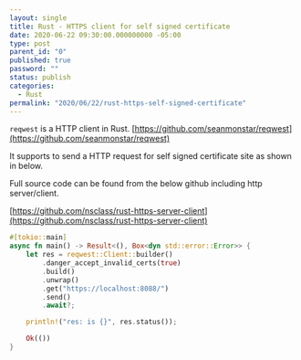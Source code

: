 ```yaml
---
layout: single
title: Rust - HTTPS client for self signed certificate
date: 2020-06-22 09:30:00.000000000 -05:00
type: post
parent_id: "0"
published: true
password: ""
status: publish
categories:
  - Rust
permalink: "2020/06/22/rust-https-self-signed-certificate"
---
```


`reqwest` is a HTTP client in Rust.
[https://github.com/seanmonstar/reqwest](https://github.com/seanmonstar/reqwest)

It supports to send a HTTP request for self signed certificate site as shown in below.

Full source code can be found from the below github including http server/client.

[https://github.com/nsclass/rust-https-server-client](https://github.com/nsclass/rust-https-server-client)

```rust
#[tokio::main]
async fn main() -> Result<(), Box<dyn std::error::Error>> {
    let res = reqwest::Client::builder()
        .danger_accept_invalid_certs(true)
        .build()
        .unwrap()
        .get("https://localhost:8088/")
        .send()
        .await?;

    println!("res: is {}", res.status());

    Ok(())
}
```
